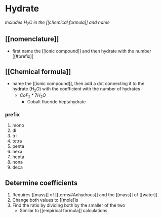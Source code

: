 # Hydrate
*Includes $H_2O$ in the [[chemical formula]] and name*

## [[nomenclature]]
- first name the [[ionic compound]] and then hydrate with the number [[#prefix]]

## [[Chemical formula]]
- name the [[ionic compound]], then add a dot connecting it to the hydrate ($H_2O$) with the coefficient with the number of hydrates
	- $CoF_2*7H_2O$
		- Cobalt fluoride heptahydrate

### prefix
1. mono
2. di
3. tri
4. tetra
5. penta
6. hexa
7. hepta
8. nona
9. deca

## Determine coefficients
1. Requires [[mass]] of [[terms#Anhydrous]] and the [[mass]] of [[water]]
2. Change both values to [[mole]]s
3. Find the ratio by dividing both by the smaller of the two
	- Similar to [[empirical formula]] calculations
